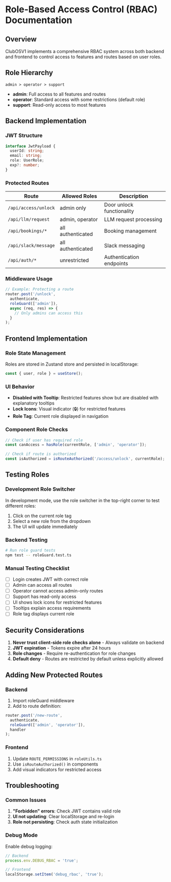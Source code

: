 # Role-Based Access Control (RBAC) Documentation

## Overview
ClubOSV1 implements a comprehensive RBAC system across both backend and frontend to control access to features and routes based on user roles.

## Role Hierarchy
```
admin > operator > support
```

- **admin**: Full access to all features and routes
- **operator**: Standard access with some restrictions (default role)
- **support**: Read-only access to most features

## Backend Implementation

### JWT Structure
```typescript
interface JwtPayload {
  userId: string;
  email: string;
  role: UserRole;
  exp?: number;
}
```

### Protected Routes
| Route | Allowed Roles | Description |
|-------|---------------|-------------|
| `/api/access/unlock` | admin only | Door unlock functionality |
| `/api/llm/request` | admin, operator | LLM request processing |
| `/api/bookings/*` | all authenticated | Booking management |
| `/api/slack/message` | all authenticated | Slack messaging |
| `/api/auth/*` | unrestricted | Authentication endpoints |

### Middleware Usage
```typescript
// Example: Protecting a route
router.post('/unlock', 
  authenticate, 
  roleGuard(['admin']), 
  async (req, res) => {
    // Only admins can access this
  }
);
```

## Frontend Implementation

### Role State Management
Roles are stored in Zustand store and persisted in localStorage:
```typescript
const { user, role } = useStore();
```

### UI Behavior
- **Disabled with Tooltip**: Restricted features show but are disabled with explanatory tooltips
- **Lock Icons**: Visual indicator (🔒) for restricted features
- **Role Tag**: Current role displayed in navigation

### Component Role Checks
```typescript
// Check if user has required role
const canAccess = hasRole(currentRole, ['admin', 'operator']);

// Check if route is authorized
const isAuthorized = isRouteAuthorized('/access/unlock', currentRole);
```

## Testing Roles

### Development Role Switcher
In development mode, use the role switcher in the top-right corner to test different roles:
1. Click on the current role tag
2. Select a new role from the dropdown
3. The UI will update immediately

### Backend Testing
```bash
# Run role guard tests
npm test -- roleGuard.test.ts
```

### Manual Testing Checklist
- [ ] Login creates JWT with correct role
- [ ] Admin can access all routes
- [ ] Operator cannot access admin-only routes
- [ ] Support has read-only access
- [ ] UI shows lock icons for restricted features
- [ ] Tooltips explain access requirements
- [ ] Role tag displays current role

## Security Considerations
1. **Never trust client-side role checks alone** - Always validate on backend
2. **JWT expiration** - Tokens expire after 24 hours
3. **Role changes** - Require re-authentication for role changes
4. **Default deny** - Routes are restricted by default unless explicitly allowed

## Adding New Protected Routes

### Backend
1. Import roleGuard middleware
2. Add to route definition:
```typescript
router.post('/new-route', 
  authenticate, 
  roleGuard(['admin', 'operator']), 
  handler
);
```

### Frontend
1. Update `ROUTE_PERMISSIONS` in `roleUtils.ts`
2. Use `isRouteAuthorized()` in components
3. Add visual indicators for restricted access

## Troubleshooting

### Common Issues
1. **"Forbidden" errors**: Check JWT contains valid role
2. **UI not updating**: Clear localStorage and re-login
3. **Role not persisting**: Check auth state initialization

### Debug Mode
Enable debug logging:
```typescript
// Backend
process.env.DEBUG_RBAC = 'true';

// Frontend
localStorage.setItem('debug_rbac', 'true');
```
